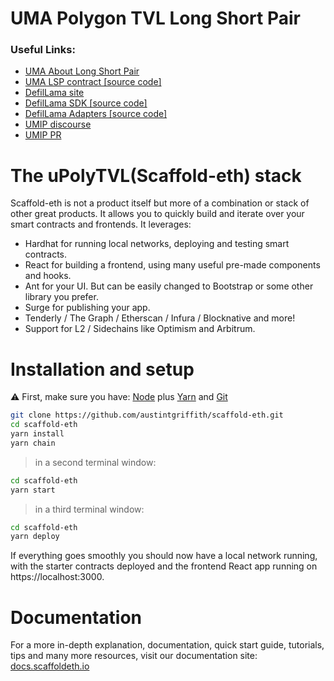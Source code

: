# UMA Polygon TVL Long Short Pair

### Useful Links:

- [UMA About Long Short Pair](https://docs.umaproject.org/synthetic-tokens/long-short-pair)
- [UMA LSP contract [source code]](https://github.com/UMAprotocol/launch-lsp)
- [DefilLama site](https://defillama.com/home)
- [DefilLama SDK [source code]](https://github.com/DefiLlama/defillama-sdk)
- [DefilLama Adapters [source code]](https://github.com/DefiLlama/DefiLlama-Adapters)
- [UMIP discourse](https://discourse.umaproject.org/t/add-polygontvl-and-polygontvlinv-as-price-identifiers/1209)
- [UMIP PR](https://github.com/UMAprotocol/UMIPs/pull/336)

# The uPolyTVL(Scaffold-eth) stack
Scaffold-eth is not a product itself but more of a combination or stack of other great products. It allows you to quickly build and iterate over your smart contracts and frontends. It leverages:

- Hardhat for running local networks, deploying and testing smart contracts.
- React for building a frontend, using many useful pre-made components and hooks.
- Ant for your UI. But can be easily changed to Bootstrap or some other library you prefer.
- Surge for publishing your app.
- Tenderly / The Graph / Etherscan / Infura / Blocknative and more!
- Support for L2 / Sidechains like Optimism and Arbitrum.

# Installation and setup

⚠️ First, make sure you have: [Node](https://nodejs.org/dist/latest-v12.x/) plus [Yarn](https://classic.yarnpkg.com/en/docs/install/) and [Git](https://git-scm.com/downloads)

```bash
git clone https://github.com/austintgriffith/scaffold-eth.git
cd scaffold-eth
yarn install
yarn chain
```

> in a second terminal window:

```bash
cd scaffold-eth
yarn start
```

> in a third terminal window:

```bash
cd scaffold-eth
yarn deploy
```

If everything goes smoothly you should now have a local network running, with the starter contracts deployed and the frontend React app running on https://localhost:3000.

# Documentation

For a more in-depth explanation, documentation, quick start guide, tutorials, tips and many more resources, visit our documentation site: [docs.scaffoldeth.io](https://docs.scaffoldeth.io) 
